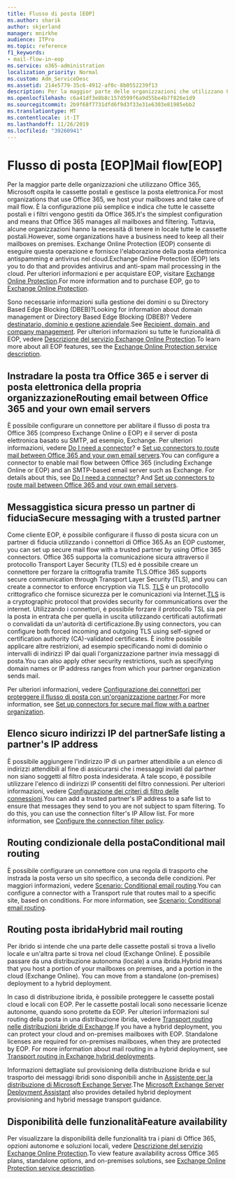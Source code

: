 ```yaml
---
title: Flusso di posta [EOP]
ms.author: sharik
author: skjerland
manager: mnirkhe
audience: ITPro
ms.topic: reference
f1_keywords:
- mail-flow-in-eop
ms.service: o365-administration
localization_priority: Normal
ms.custom: Adm_ServiceDesc
ms.assetid: 214e5779-35c6-4912-af0c-8b0552239f13
description: Per la maggior parte delle organizzazioni che utilizzano Office 365, Microsoft ospita le cassette postali e gestisce la posta elettronica. È la configurazione più semplice e indica che tutte le cassette postali e i filtri vengono gestiti da Office 365. Tuttavia, alcune organizzazioni hanno la necessità di tenere in locale tutte le cassette postali. Exchange Online Protection (EOP) consente di eseguire questa operazione e fornisce l'elaborazione della posta elettronica antispamming e antivirus nel cloud.
ms.openlocfilehash: c6a41df3e8b8c157d599f6a9d55be4b7f826e1d9
ms.sourcegitcommit: 2b9f68f7731dfd6f9d3f33e31e6303e81985ebb2
ms.translationtype: MT
ms.contentlocale: it-IT
ms.lasthandoff: 11/26/2019
ms.locfileid: "39260941"
---
```

# <a name="mail-floweop"></a><span data-ttu-id="43645-106">Flusso di posta [EOP]</span><span class="sxs-lookup"><span data-stu-id="43645-106">Mail flow[EOP]</span></span>

<span data-ttu-id="43645-107">Per la maggior parte delle organizzazioni che utilizzano Office 365, Microsoft ospita le cassette postali e gestisce la posta elettronica.</span><span class="sxs-lookup"><span data-stu-id="43645-107">For most organizations that use Office 365, we host your mailboxes and take care of mail flow.</span></span> <span data-ttu-id="43645-108">È la configurazione più semplice e indica che tutte le cassette postali e i filtri vengono gestiti da Office 365.</span><span class="sxs-lookup"><span data-stu-id="43645-108">It's the simplest configuration and means that Office 365 manages all mailboxes and filtering.</span></span> <span data-ttu-id="43645-109">Tuttavia, alcune organizzazioni hanno la necessità di tenere in locale tutte le cassette postali.</span><span class="sxs-lookup"><span data-stu-id="43645-109">However, some organizations have a business need to keep all their mailboxes on premises.</span></span> <span data-ttu-id="43645-110">Exchange Online Protection (EOP) consente di eseguire questa operazione e fornisce l'elaborazione della posta elettronica antispamming e antivirus nel cloud.</span><span class="sxs-lookup"><span data-stu-id="43645-110">Exchange Online Protection (EOP) lets you to do that and provides antivirus and anti-spam mail processing in the cloud.</span></span> <span data-ttu-id="43645-111">Per ulteriori informazioni e per acquistare EOP, visitare [Exchange Online Protection](https://products.office.com/exchange/exchange-email-security-spam-protection).</span><span class="sxs-lookup"><span data-stu-id="43645-111">For more information and to purchase EOP, go to [Exchange Online Protection](https://products.office.com/exchange/exchange-email-security-spam-protection).</span></span>
  
<span data-ttu-id="43645-112">Sono necessarie informazioni sulla gestione dei domini o su Directory Based Edge Blocking (DBEB)?</span><span class="sxs-lookup"><span data-stu-id="43645-112">Looking for information about domain management or Directory Based Edge Blocking (DBEB)?</span></span> <span data-ttu-id="43645-113">Vedere [destinatario, dominio e gestione aziendale](recipient-domain-and-company-management.md).</span><span class="sxs-lookup"><span data-stu-id="43645-113">See [Recipient, domain, and company management](recipient-domain-and-company-management.md).</span></span> <span data-ttu-id="43645-114">Per ulteriori informazioni su tutte le funzionalità di EOP, vedere [Descrizione del servizio Exchange Online Protection](exchange-online-protection-service-description.md).</span><span class="sxs-lookup"><span data-stu-id="43645-114">To learn more about all EOP features, see the [Exchange Online Protection service description](exchange-online-protection-service-description.md).</span></span>
  
## <a name="routing-email-between-office-365-and-your-own-email-servers"></a><span data-ttu-id="43645-115">Instradare la posta tra Office 365 e i server di posta elettronica della propria organizzazione</span><span class="sxs-lookup"><span data-stu-id="43645-115">Routing email between Office 365 and your own email servers</span></span>

<span data-ttu-id="43645-p104">È possibile configurare un connettore per abilitare il flusso di posta tra Office 365 (compreso Exchange Online o EOP) e il server di posta elettronica basato su SMTP, ad esempio, Exchange. Per ulteriori informazioni, vedere [Do I need a connector](https://docs.microsoft.com/exchange/mail-flow-best-practices/use-connectors-to-configure-mail-flow/do-i-need-to-create-a-connector)? e [Set up connectors to route mail between Office 365 and your own email servers](https://docs.microsoft.com/exchange/mail-flow-best-practices/use-connectors-to-configure-mail-flow/set-up-connectors-to-route-mail).</span><span class="sxs-lookup"><span data-stu-id="43645-p104">You can configure a connector to enable mail flow between Office 365 (including Exchange Online or EOP) and an SMTP-based email server such as Exchange. For details about this, see [Do I need a connector](https://docs.microsoft.com/exchange/mail-flow-best-practices/use-connectors-to-configure-mail-flow/do-i-need-to-create-a-connector)? And [Set up connectors to route mail between Office 365 and your own email servers](https://docs.microsoft.com/exchange/mail-flow-best-practices/use-connectors-to-configure-mail-flow/set-up-connectors-to-route-mail).</span></span>
  
## <a name="secure-messaging-with-a-trusted-partner"></a><span data-ttu-id="43645-119">Messaggistica sicura presso un partner di fiducia</span><span class="sxs-lookup"><span data-stu-id="43645-119">Secure messaging with a trusted partner</span></span>

<span data-ttu-id="43645-120">Come cliente EOP, è possibile configurare il flusso di posta sicura con un partner di fiducia utilizzando i connettori di Office 365.</span><span class="sxs-lookup"><span data-stu-id="43645-120">As an EOP customer, you can set up secure mail flow with a trusted partner by using Office 365 connectors.</span></span> <span data-ttu-id="43645-121">Office 365 supporta la comunicazione sicura attraverso il protocollo Transport Layer Security (TLS) ed è possibile creare un connettore per forzare la crittografia tramite TLS.</span><span class="sxs-lookup"><span data-stu-id="43645-121">Office 365 supports secure communication through Transport Layer Security (TLS), and you can create a connector to enforce encryption via TLS.</span></span> <span data-ttu-id="43645-122">[TLS](https://docs.microsoft.com/microsoft-365/compliance/exchange-online-uses-tls-to-secure-email-connections) è un protocollo crittografico che fornisce sicurezza per le comunicazioni via Internet.</span><span class="sxs-lookup"><span data-stu-id="43645-122">[TLS](https://docs.microsoft.com/microsoft-365/compliance/exchange-online-uses-tls-to-secure-email-connections) is a cryptographic protocol that provides security for communications over the internet.</span></span> <span data-ttu-id="43645-123">Utilizzando i connettori, è possibile forzare il protocollo TSL sia per la posta in entrata che per quella in uscita utilizzando certificati autofirmati o convalidati da un'autorità di certificazione.</span><span class="sxs-lookup"><span data-stu-id="43645-123">By using connectors, you can configure both forced incoming and outgoing TLS using self-signed or certification authority (CA)-validated certificates.</span></span> <span data-ttu-id="43645-124">È inoltre possibile applicare altre restrizioni, ad esempio specificando nomi di dominio o intervalli di indirizzi IP dai quali l'organizzazione partner invia messaggi di posta.</span><span class="sxs-lookup"><span data-stu-id="43645-124">You can also apply other security restrictions, such as specifying domain names or IP address ranges from which your partner organization sends mail.</span></span> 
  
<span data-ttu-id="43645-125">Per ulteriori informazioni, vedere [Configurazione dei connettori per proteggere il flusso di posta con un'organizzazione partner](https://docs.microsoft.com/exchange/mail-flow-best-practices/use-connectors-to-configure-mail-flow/set-up-connectors-for-secure-mail-flow-with-a-partner).</span><span class="sxs-lookup"><span data-stu-id="43645-125">For more information, see [Set up connectors for secure mail flow with a partner organization](https://docs.microsoft.com/exchange/mail-flow-best-practices/use-connectors-to-configure-mail-flow/set-up-connectors-for-secure-mail-flow-with-a-partner).</span></span>
  
## <a name="safe-listing-a-partners-ip-address"></a><span data-ttu-id="43645-126">Elenco sicuro indirizzi IP del partner</span><span class="sxs-lookup"><span data-stu-id="43645-126">Safe listing a partner's IP address</span></span>

<span data-ttu-id="43645-p106">È possibile aggiungere l'indirizzo IP di un partner attendibile a un elenco di indirizzi attendibili al fine di assicurarsi che i messaggi inviati dal partner non siano soggetti al filtro posta indesiderata. A tale scopo, è possibile utilizzare l'elenco di indirizzi IP consentiti del filtro connessioni. Per ulteriori informazioni, vedere [Configurazione dei criteri di filtro delle connessioni](https://go.microsoft.com/fwlink/p/?LinkID=287108).</span><span class="sxs-lookup"><span data-stu-id="43645-p106">You can add a trusted partner's IP address to a safe list to ensure that messages they send to you are not subject to spam filtering. To do this, you can use the connection filter's IP Allow list. For more information, see [Configure the connection filter policy](https://go.microsoft.com/fwlink/p/?LinkID=287108).</span></span>
  
## <a name="conditional-mail-routing"></a><span data-ttu-id="43645-130">Routing condizionale della posta</span><span class="sxs-lookup"><span data-stu-id="43645-130">Conditional mail routing</span></span>

<span data-ttu-id="43645-p107">È possibile configurare un connettore con una regola di trasporto che instrada la posta verso un sito specifico, a seconda delle condizioni. Per maggiori informazioni, vedere [Scenario: Conditional email routing](https://docs.microsoft.com/exchange/mail-flow-best-practices/use-connectors-to-configure-mail-flow/conditional-mail-routing).</span><span class="sxs-lookup"><span data-stu-id="43645-p107">You can configure a connector with a Transport rule that routes mail to a specific site, based on conditions. For more information, see [Scenario: Conditional email routing](https://docs.microsoft.com/exchange/mail-flow-best-practices/use-connectors-to-configure-mail-flow/conditional-mail-routing).</span></span>
  
## <a name="hybrid-mail-routing"></a><span data-ttu-id="43645-133">Routing posta ibrida</span><span class="sxs-lookup"><span data-stu-id="43645-133">Hybrid mail routing</span></span>

<span data-ttu-id="43645-p108">Per ibrido si intende che una parte delle cassette postali si trova a livello locale e un'altra parte si trova nel cloud (Exchange Online). È possibile passare da una distribuzione autonoma (locale) a una ibrida.</span><span class="sxs-lookup"><span data-stu-id="43645-p108">Hybrid means that you host a portion of your mailboxes on premises, and a portion in the cloud (Exchange Online). You can move from a standalone (on-premises) deployment to a hybrid deployment.</span></span>
  
<span data-ttu-id="43645-p109">In caso di distribuzione ibrida, è possibile proteggere le cassette postali cloud e locali con EOP. Per le cassette postali locali sono necessarie licenze autonome, quando sono protette da EOP. Per ulteriori informazioni sul routing della posta in una distribuzione ibrida, vedere [Transport routing nelle distribuzioni ibride di Exchange](https://go.microsoft.com/fwlink/p/?LinkId=271757).</span><span class="sxs-lookup"><span data-stu-id="43645-p109">If you have a hybrid deployment, you can protect your cloud and on-premises mailboxes with EOP. Standalone licenses are required for on-premises mailboxes, when they are protected by EOP. For more information about mail routing in a hybrid deployment, see [Transport routing in Exchange hybrid deployments](https://go.microsoft.com/fwlink/p/?LinkId=271757).</span></span>
  
<span data-ttu-id="43645-139">Informazioni dettagliate sul provisioning della distribuzione ibrida e sul trasporto dei messaggi ibridi sono disponibili anche in [Assistente per la distribuzione di Microsoft Exchange Server](https://go.microsoft.com/fwlink/p/?LinkId=287036).</span><span class="sxs-lookup"><span data-stu-id="43645-139">The [Microsoft Exchange Server Deployment Assistant](https://go.microsoft.com/fwlink/p/?LinkId=287036) also provides detailed hybrid deployment provisioning and hybrid message transport guidance.</span></span> 
  
## <a name="feature-availability"></a><span data-ttu-id="43645-140">Disponibilità delle funzionalità</span><span class="sxs-lookup"><span data-stu-id="43645-140">Feature availability</span></span>

<span data-ttu-id="43645-141">Per visualizzare la disponibilità delle funzionalità tra i piani di Office 365, opzioni autonome e soluzioni locali, vedere [Descrizione del servizio Exchange Online Protection](exchange-online-protection-service-description.md).</span><span class="sxs-lookup"><span data-stu-id="43645-141">To view feature availability across Office 365 plans, standalone options, and on-premises solutions, see [Exchange Online Protection service description](exchange-online-protection-service-description.md).</span></span>
